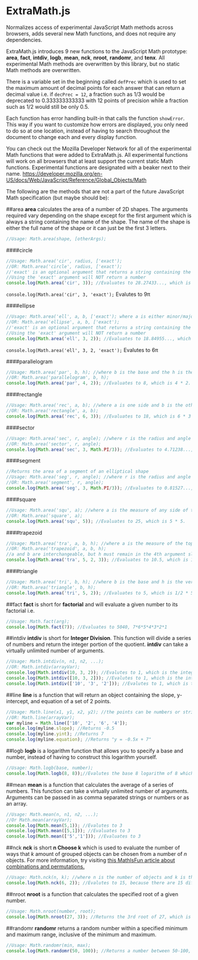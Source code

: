 # ExtraMath.js
Normalizes access of experimental JavaScript Math methods across browsers, adds several new Math functions, and does not require any dependencies.

ExtraMath.js introduces 9 new functions to the JavaScript Math prototype: **area**, **fact**, **intdiv**, **logb**, **mean**, **nck**, **nroot**, **randomr**, and **tenx**.  All experimental Math methods are overwritten by this library, but no static Math methods are overwritten.

There is a variable set in the beginning called `defPrec` which is used to set the maximum amount of decimal points for each answer that can return a decimal value i.e. if `decPrec = 12`, a fraction such as 1/3 would be deprecated to 0.333333333333 with 12 points of precision while a fraction such as 1/2 would still be only 0.5.  

Each function has error handling built-in that calls the function `showError`.  This way if you want to customize how errors are displayed, you only need to do so at one location, instead of having to search throughout the document to change each and every display function.

You can check out the Mozilla Developer Network for all of the experimental Math functions that were added to ExtraMath.js.  All experimental functions will work on all browsers that at least support the current static Math functions.  Experimental functions are designated with a beaker next to their name.  https://developer.mozilla.org/en-US/docs/Web/JavaScript/Reference/Global_Objects/Math

The following are the methods that are not a part of the future JavaScript Math specification (but maybe should be):

##area
**area** calculates the area of a number of 2D shapes.  The arguments required vary depending on the shape except for the first argument which is always a string containing the name of the shape.  The name of the shape is either the full name of the shape or it can just be the first 3 letters.
```javascript
//Usage: Math.area(shape, [otherArgs);
```

####circle
```javascript
//Usage: Math.area('cir', radius, ['exact');
//OR: Math.area('circle', radius, ['exact');
//'exact' is an optional argument that returns a string containing the exact value of the expression
//Using the 'exact' argument will NOT return a number
console.log(Math.area('cir', 3)); //Evaluates to 28.27433..., which is 3^2 * PI.
```
`console.log(Math.area('cir', 3, 'exact');` Evalutes to 9&pi;

####ellipse
```javascript
//Usage: Math.area('ell', a, b, ['exact'); where a is either minor/major axis and b is the other axis, interchangeable
//OR: Math.area('ellipse', a, b, ['exact');
//'exact' is an optional argument that returns a string containing the exact value of the expression
//Using the 'exact' argument will NOT return a number
console.log(Math.area('ell', 3, 2)); //Evaluates to 18.84955..., which is 3 * 2 * PI.
```
`console.log(Math.area('ell', 3, 2, 'exact');` Evalutes to 6&pi;

####parallelogram
```javascript
//Usage: Math.area('par', b, h); //where b is the base and the h is the height, interchangeable 
//OR: Math.area('parallelogram', b, h);
console.log(Math.area('par', 4, 2)); //Evaluates to 8, which is 4 * 2.
```

####rectangle
```javascript
//Usage: Math.area('rec', a, b); //where a is one side and b is the other side, interchangeable
//OR: Math.area('rectangle', a, b);
console.log(Math.area('rec', 6, 3)); //Evaluates to 18, which is 6 * 3
```

####sector
```javascript
//Usage: Math.area('sec', r, angle); //where r is the radius and angle is the angle in radians, not interchangeable
//OR: Math.area('sector', r, angle);
console.log(Math.area('sec', 3, Math.PI/3)); //Evaluates to 4.71238..., which is 1/2 * 3^2 * pi/3
```

####segment
```javascript
//Returns the area of a segment of an elliptical shape
//Usage: Math.area('seg', r, angle); //where r is the radius and angle is the angle in radians, not interchangeable
//OR: Math.area('segment', r, angle);
console.log(Math.area('seg', 3, Math.PI/3)); //Evaluates to 0.81527..., which is 1/2 * 3^2 * (pi/3 - sin(pi/3))
```

####square
```javascript
//Usage: Math.area('squ', a); //where a is the measure of any side of the square
//OR: Math.area('square', a);
console.log(Math.area('squ', 5)); //Evaluates to 25, which is 5 * 5.
```

####trapezoid
```javascript
//Usage: Math.area('tra', a, b, h); //where a is the measure of the top base, b is the measure of the bottom base, and h is the vertical height
//OR: Math.area('trapezoid', a, b, h);
//a and b are interchangeable, but h must remain in the 4th argument slot
console.log(Math.area('tra', 5, 2, 3)); //Evaluates to 10.5, which is 1/2 * (5 + 2) * 3
```

####triangle
```javascript
//Usage: Math.area('tri', b, h); //where b is the base and h is the vertical height, interchangeable
//OR: Math.area('triangle', b, h);
console.log(Math.area('tri', 5, 2)); //Evaluates to 5, which is 1/2 * 5 * 2
```


##fact
**fact** is short for **factorial** and will evaluate a given number to its factorial i.e.
```javascript
//Usage: Math.fact(arg);
console.log(Math.fact(7)); //Evaluates to 5040, 7*6*5*4*3*2*1
```

##intdiv
**intdiv** is short for **Integer Division**.  This function will divide a series of numbers and return the integer portion of the quotient.  **intdiv** can take a virtually unlimited number of arguments.
```javascript
//Usage: Math.intdiv(n, n1, n2, ...);
//OR: Math.intdiv(arrayVar);
console.log(Math.intdiv(10, 3, 2)); //Evalutes to 1, which is the integer portion of 10 divided by 3 divided by 2
console.log(Math.intdiv([10, 3, 2])); //Evalutes to 1, which is the integer portion of 10 divided by 3 divided by 2
console.log(Math.intdiv(['10', '3', '2'])); //Evalutes to 1, which is the integer portion of 10 divided by 3 divided by 2
```

##line
**line** is a function that will return an object containing the slope, y-intercept, and equation of a set of 2 points.
```javascript
//Usage: Math.line(x1, y1, x2, y2); //the points can be numbers or strings
//OR: Math.line(arrayVar);
var myline = Math.line(['10', '2', '6', '4']);
console.log(myline.slope); //Returns -0.5
console.log(myline.yint); //Returns 7
console.log(myline.equation); //Returns "y = -0.5x + 7"
```

##logb
**logb** is a logarithm function that allows you to specify a base and number, instead of having to construct this logarithm yourself.
```javascript
//Usage: Math.logb(base, number);
console.log(Math.logb(8, 8));//Evalutes the base 8 logarithm of 8 which is 1
```

##mean
**mean** is a function that calculates the average of a series of numbers. This function can take a virtually unlimited number of arguments.  Arguments can be passed in as comma separated strings or numbers or as an array. 
```javascript
//Usage: Math.mean(n, n1, n2, ...);
//Or Math.mean(arrayVar);
console.log(Math.mean(5,1)); //Evalutes to 3
console.log(Math.mean([5,1])); //Evaluates to 3
console.log(Math.mean(['5','1'])); //Evaluates to 3
```

##nck
**nck** is short **n Choose k** which is used to evaluate the number of ways that *k* amount of grouped objects can be chosen from a number of *n* objects.  For more information, try visiting [this MathIsFun article about combinations and permutations.](http://www.mathsisfun.com/combinatorics/combinations-permutations.html)
```javascript
//Usage: Math.nck(n, k); //where n is the number of objects and k is the amount of objects to group together
console.log(Math.nck(6, 2)); //Evalutes to 15, because there are 15 different ways you can group together 2 objects from a total of 6 objects
```

##nroot
**nroot** is a function that calculates the specified root of a given number.  
```javascript
//Usage: Math.nroot(number, root);
console.log(Math.nroot(27, 3)); //Returns the 3rd root of 27, which is 3
```

##randomr
**randomr** returns a random number within a specified minimum and maximum range, inclusive of the minimum and maximum. 
```javascript
//Usage: Math.randomr(min, max);
console.log(Math.randomr(50, 100)); //Returns a number between 50-100, inclusive
```

